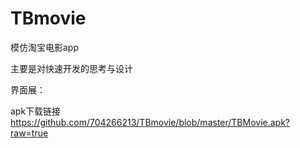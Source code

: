 # TBmovie
模仿淘宝电影app

主要是对快速开发的思考与设计

界面展：


apk下载链接 https://github.com/704266213/TBmovie/blob/master/TBMovie.apk?raw=true